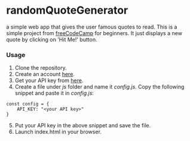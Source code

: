 # randomQuoteGenerator
a simple web app that gives the user famous quotes to read. This is a simple project from [freeCodeCamp](https://www.freecodecamp.com/challenges/build-a-random-quote-machine) for beginners. It just displays a new quote by clicking on 'Hit Me!' button.

### Usage
1. Clone the repository. 
2. Create an account [here](https://market.mashape.com/). 
3. Get your API key from [here](https://market.mashape.com/andruxnet/random-famous-quotes). 
4. Create a file under *js* folder and name it *config.js*. Copy the following snippet and paste it in *config.js*:
```
const config = {
    API_KEY: "<your API key>"
}
```
5. Put your API key in the above snippet and save the file.
6. Launch index.html in your browser.
